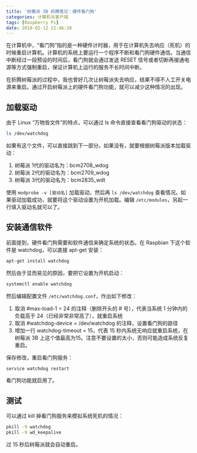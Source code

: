 ```yaml
---
title: '树莓派 3B 折腾笔记：硬件看门狗'
categories: 计算机与客户端
tags: [Raspberry Pi]
date: 2018-02-12 22:46:18
---
```

在计算机中，“看门狗”指的是一种硬件计时器，用于在计算机失去响应（死机）的时候重启计算机。计算机的系统上要运行一个程序不断和看门狗硬件通信。当通信中断经过一段预设的时间后，看门狗就会通过发送 RESET 信号或者切断再接通电源等方式强制重启，保证计算机上运行的服务不长时间中断。

在折腾树莓派的过程中，我也曾好几次让树莓派失去响应，结果不得不人工开关电源来重启。通过开启树莓派上的硬件看门狗功能，就可以减少这种情况的出现。

加载驱动
----

由于 Linux “万物皆文件”的特点，可以通过 ls 命令直接查看看门狗驱动的状态：

```bash
ls /dev/watchdog
```

如果有这个文件，可以直接跳到下一部分。如果没有，就要根据树莓派版本加载驱动：

1. 树莓派 1代的驱动名为：bcm2708_wdog
2. 树莓派 2代的驱动名为：bcm2709_wdog
3. 树莓派 3代的驱动名为：bcm2835_wdt

使用 `modprobe -v [驱动名]` 加载驱动，然后再 `ls /dev/watchdog` 查看情况。如果驱动加载成功，就要将这个驱动设置为开机加载。编辑 `/etc/modules`，另起一行填入驱动名就可以了。

安装通信软件
------

前面提到，硬件看门狗需要和软件通信来确定系统的状态。在 Raspbian 下这个软件是 watchdog，可以直接 apt-get 安装：

```bash
apt-get install watchdog
```

然后由于显而易见的原因，要把它设置为开机启动：

```bash
systemctl enable watchdog
```

然后编辑配置文件 `/etc/watchdog.conf`，作出如下修改：

 1. 取消 #max-load-1 = 24 的注释（删除开头的 # 号），代表当系统 1 分钟内的负载高于 24（已经非常非常高了），就重启系统
 2. 取消 #watchdog-device = /dev/watchdog 的注释，设置看门狗的路径
 3. 增加一行 watchdog-timeout = 15，代表 15 秒内系统无响应就重启系统，在树莓派 3B 上这个值最高为15。注意不要设置的太小，否则可能造成系统反复重启。

保存修改，重启看门狗服务：

```bash
service watchdog restart
```

看门狗功能就启用了。

测试
--

可以通过 kill 掉看门狗服务来模拟系统死机的情况：

```bash
pkill -9 watchdog
pkill -9 wd_keepalive
```

过 15 秒后树莓派就会自动重启。
